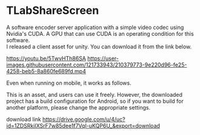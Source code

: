 # TLabShareScreen
A software encoder server application with a simple video codec using Nvidia's CUDA.
A GPU that can use CUDA is an operating condition for this software.  
I released a client asset for unity. You can download it from the link below.

https://youtu.be/5TwvHTh86SA
https://user-images.githubusercontent.com/121733943/210379773-9e220d96-fe25-4258-beb5-8a860fe689fd.mp4


Even when running on mobile, it works as follows.  

This is an asset, and users can use it freely.
However, the downloaded project has a build configuration for Android,
so if you want to build for another platform, please change the appropriate settings.

download link
https://drive.google.com/u/4/uc?id=1ZDSRkiIXSrF7w85dee1f7VqI-uKQP6U_&export=download
